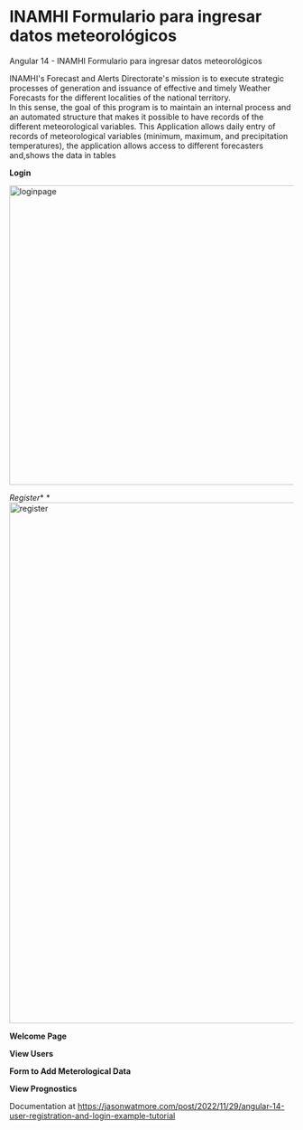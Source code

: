 # INAMHI Formulario para ingresar datos meteorológicos

Angular 14 - INAMHI Formulario para ingresar datos meteorológicos



INAMHI's Forecast and Alerts Directorate's mission is to execute strategic processes of generation and issuance of effective and timely Weather Forecasts for the different localities of the national territory.\
In this sense, the goal of this program is to maintain an internal process and an automated structure that makes it possible to have records of the different meteorological variables.
This Application allows daily entry of records of meteorological variables (minimum, maximum, and precipitation temperatures), 
the application allows access to different forecasters and,shows the data in tables
  
**Login** 

<img width="530" alt="loginpage" src="https://user-images.githubusercontent.com/112583089/215850760-8dc76303-4bf7-4b56-9843-6499dad17169.png">

*Register** 
*<img width="922" alt="register" src="https://user-images.githubusercontent.com/112583089/216102192-480fd0fb-1e65-401b-b063-c6e97b6d2712.png">


**Welcome Page** 

**View Users** 


**Form to Add Meterological Data** 


**View Prognostics** 


Documentation at https://jasonwatmore.com/post/2022/11/29/angular-14-user-registration-and-login-example-tutorial
